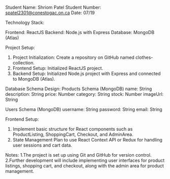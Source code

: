 Student Name: Shriom Patel
Student Number: spatel2301@conestogac.on.ca
Date: 07/19

Technology Stack:

Frontend: ReactJS
Backend: Node.js with Express
Database: MongoDB (Atlas)

Project Setup:
1. Project Initialization: Create a repository on GitHub named clothes-collection.
2. Frontend Setup: Initialized ReactJS project.
3. Backend Setup: Initialized Node.js project with Express and connected to MongoDB (Atlas).

Database Schema Design:
 Products Schema (MongoDB)
  name: String
  description: String
  price: Number
  category: String
  stock: Number
  imageUrl: String

 Users Schema (MongoDB)
  username: String
  password: String
  email: String

Frontend Setup:
1. Implement basic structure for React components such as ProductListing, ShoppingCart, Checkout, and AdminArea.
2. State Management Plan to use React Context API or Redux for handling user sessions and cart data.

Notes:
1.The project is set up using Git and GitHub for version control.
2.Further development will include implementing user interfaces for product listings, shopping cart, and checkout, along with the admin area for product management.